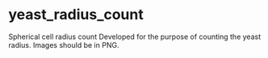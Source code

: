# yeast_radius_count
Spherical cell radius count Developed for the purpose of counting the yeast radius. Images should be in PNG.
